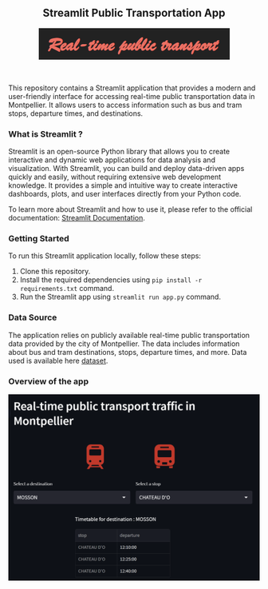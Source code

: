 <div align="center">

## Streamlit Public Transportation App

![logo](static/logo_sidebar.PNG)
</div>

<br>

This repository contains a Streamlit application that provides a modern and user-friendly interface for accessing real-time public transportation data in Montpellier. It allows users to access information such as bus and tram stops, departure times, and destinations.

### What is Streamlit ?
Streamlit is an open-source Python library that allows you to create interactive and dynamic web applications for data analysis and visualization. With Streamlit, you can build and deploy data-driven apps quickly and easily, without requiring extensive web development knowledge. It provides a simple and intuitive way to create interactive dashboards, plots, and user interfaces directly from your Python code.

To learn more about Streamlit and how to use it, please refer to the official documentation: [Streamlit Documentation](https://docs.streamlit.io/).

### Getting Started
To run this Streamlit application locally, follow these steps:

1. Clone this repository.
2. Install the required dependencies using `pip install -r requirements.txt` command.
3. Run the Streamlit app using `streamlit run app.py` command.


### Data Source
The application relies on publicly available real-time public transportation data provided by the city of Montpellier. The data includes information about bus and tram destinations, stops, departure times, and more. Data used is available here [dataset](https://data.montpellier3m.fr/dataset/offre-de-transport-tam-en-temps-reel).


### Overview of the app
<div align="center">

![overview_app](static/app.PNG)
</div>
